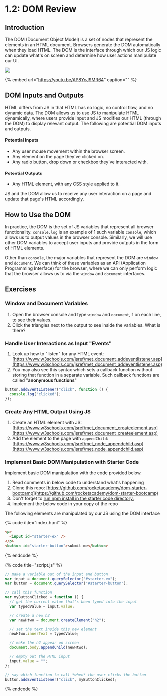 # 1.2: DOM Review

## Introduction

The DOM \(Document Object Model\) is a set of nodes that represent the elements in an HTML document. Browsers generate the DOM automatically when they load HTML. The DOM is the interface through which our JS logic can update what's on screen and determine how user actions manipulate our UI.

![](../../.gitbook/assets/img_0018.png)

{% embed url="https://youtu.be/AP8YcJ9MR64" caption="" %}

## DOM Inputs and Outputs

HTML differs from JS in that HTML has no logic, no control flow, and no dynamic data. The DOM allows us to use JS to manipulate HTML dynamically, where users provide input and JS modifies our HTML \(through the DOM\) to display relevant output. The following are potential DOM inputs and outputs.

#### Potential Inputs

- Any user mouse movement within the browser screen.
- Any element on the page they've clicked on.
- Any radio button, drop down or checkbox they've interacted with.

#### Potential Outputs

- Any HTML element, with any CSS style applied to it.

JS and the DOM allow us to receive any user interaction on a page and update that page's HTML accordingly.

## How to Use the DOM

In practice, the DOM is the set of JS variables that represent all browser functionality. `console.log` is an example of 1 such variable `console`, which allows us to output values in the browser console. Similarly, we will use other DOM variables to accept user inputs and provide outputs in the form of HTML elements.

Other than `console`, the major variables that represent the DOM are `window` and `document`. We can think of these variables as an API \(Application Programming Interface\) for the browser, where we can only perform logic that the browser allows us to via the `window` and `document` interfaces.

## Exercises

### Window and Document Variables

1. Open the browser console and type `window` and `document`, 1 on each line, to see their values.
2. Click the triangles next to the output to see inside the variables. What is there?

### Handle User Interactions as Input "Events"

1. Look up how to "listen" for any HTML event: [https://www.w3schools.com/jsref/met_document_addeventlistener.asp](https://www.w3schools.com/jsref/met_document_addeventlistener.asp)
2. You may also see this syntax which sets a callback function without storing that function in a separate variable. Such callback functions are called "**anonymous functions**"

```javascript
button.addEventListener("click", function () {
  console.log("clicked");
});
```

### Create Any HTML Output Using JS

1. Create an HTML element with JS: [https://www.w3schools.com/jsref/met_document_createelement.asp](https://www.w3schools.com/jsref/met_document_createelement.asp)
2. Add the element to the page with `appendChild`: [https://www.w3schools.com/jsref/met_node_appendchild.asp](https://www.w3schools.com/jsref/met_node_appendchild.asp)

### Implement Basic DOM Manipulation with Starter Code

Implement basic DOM manipulation with the code provided below.

1. Read comments in below code to understand what's happening
2. Clone this repo: [https://github.com/rocketacademy/dom-starter-bootcamp](https://github.com/rocketacademy/dom-starter-bootcamp)
3. Don't forget to [run npm install in the starter code directory.](../../logistics/required-hardware-and-software.md#eslint-npm-configuration-libraries)
4. Implement the below code in your copy of the repo

The following elements are manipulated by our JS using the DOM interface

{% code title="index.html" %}

```html
<p>
  <input id="starter-ex" />
</p>
<button id="starter-button">submit me</button>
```

{% endcode %}

{% code title="script.js" %}

```js
// make a variable out of the input and button
var input = document.querySelector("#starter-ex");
var button = document.querySelector("#starter-button");

// call this function
var myButtonClicked = function () {
  // get the current value that's been typed into the input
  var typedValue = input.value;

  // create a new h2
  var newHtwo = document.createElement("h2");

  // set the text inside this new element
  newHtwo.innerText = typedValue;

  // make the h2 appear on screen
  document.body.appendChild(newHtwo);

  // empty out the HTML input
  input.value = "";
};

// say which function to call *when* the user clicks the button
button.addEventListener("click", myButtonClicked);
```

{% endcode %}
